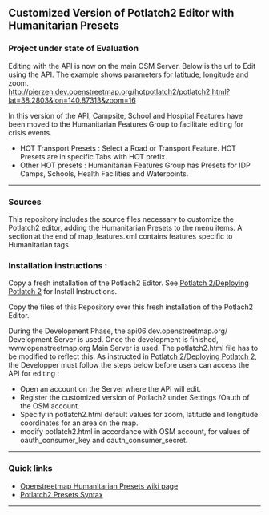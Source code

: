 <html>
<head>
<meta charset='utf-8'>
</head>
<body>
<h2>Customized Version of Potlatch2 Editor with Humanitarian Presets</h2>
<h3>Project under state of Evaluation</h3>
<p>Editing with the API is now on the main OSM Server. Below is the url to Edit using the API. The example shows parameters for latitude, longitude and zoom.<br /><a href="http://pierzen.dev.openstreetmap.org/hotpotlatch2/potlatch2.html">http://pierzen.dev.openstreetmap.org/hotpotlatch2/potlatch2.html?lat=38.2803&lon=140.87313&zoom=16</a>
</p>
<p>In this version of the API, Campsite, School and Hospital Features have been moved to the Humanitarian Features Group to facilitate editing for crisis events.</p>
<ul>
<li>HOT Transport Presets : Select a Road or Transport Feature. HOT Presets are in specific Tabs with HOT prefix.</li>
<li>Other HOT presets : Humanitarian Features Group has Presets for IDP Camps, Schools, Health Facilities and Waterpoints.</li>
</ul>
<hr />
<h3>Sources</h3>
<p> 
This repository includes the source files necessary to customize the
Potlatch2 editor, adding the Humanitarian Presets to the menu items.
A section at the end of map_features.xml contains features specific to
Humanitarian tags.</p> 

<h3>Installation instructions :</h3> 
<p>Copy a fresh installation of the Potlach2 Editor. See <a href="http://wiki.openstreetmap.org/wiki/Potlatch_2/Deploying_Potlatch_2">Potlatch 2/Deploying Potlatch 2</a> for Install Instructions.</p> 
<p>Copy the files of this Repository over this fresh installation
of the Potlach2 Editor.</p> 
<p>During the Development Phase, the api06.dev.openstreetmap.org/ Development Server is used. Once the development is finished, www.openstreetmap.org Main Server is used. The potlatch2.html file has to be modified to reflect this. As instructed in <a href="http://wiki.openstreetmap.org/wiki/Potlatch_2/Deploying_Potlatch_2">Potlatch 2/Deploying Potlatch 2</a>, the Developper must follow the steps below before users can access the API for editing :
</p> 
<ul>
<li>Open an account on the Server where the API will edit.</li>
<li>Register the customized version of Potlach2 under Settings /Oauth of the OSM account.</li>
<li>Specify in potlatch2.html default values for zoom, latitude and longitude coordinates for an area on the map.</li>
<li>modify potlatch2.html in accordance with OSM account, for values of
oauth_consumer_key and oauth_consumer_secret.</li>
</ul>  
<hr />
<h3>Quick links</h3>
<ul>
<li><a href="http://wiki.openstreetmap.org/wiki/Humanitarian_OSM_Tags">Openstreetmap Humanitarian Presets wiki page</a></li>
<li><a href="http://wiki.openstreetmap.org/wiki/Potlatch_2/Developer_Documentation/Map_Features">Potlatch2 Presets Syntax</a></li>
</ul>
<hr></hr>
</body>
</html>
